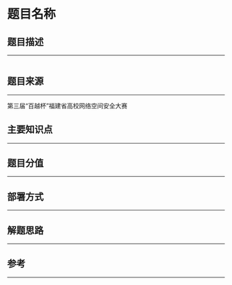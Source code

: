 # 题目名称

## 题目描述
---
```

```

## 题目来源
---
第三届“百越杯”福建省高校网络空间安全大赛

## 主要知识点
---


## 题目分值
---


## 部署方式
---


## 解题思路
---


## 参考
---
